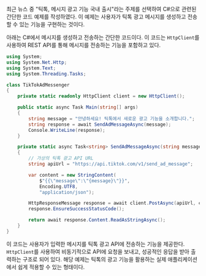 최근 뉴스 중 "틱톡, 메시지 광고 기능 국내 출시"라는 주제를 선택하여 C#으로 관련된 간단한 코드 예제를 작성하였다. 이 예제는 사용자가 틱톡 광고 메시지를 생성하고 전송할 수 있는 기능을 구현하는 것이다. 

아래는 C#에서 메시지를 생성하고 전송하는 간단한 코드이다. 이 코드는 `HttpClient`를 사용하여 REST API를 통해 메시지를 전송하는 기능을 포함하고 있다.

```csharp
using System;
using System.Net.Http;
using System.Text;
using System.Threading.Tasks;

class TikTokAdMessenger
{
    private static readonly HttpClient client = new HttpClient();

    public static async Task Main(string[] args)
    {
        string message = "안녕하세요! 틱톡에서 새로운 광고 기능을 소개합니다.";
        string response = await SendAdMessageAsync(message);
        Console.WriteLine(response);
    }

    private static async Task<string> SendAdMessageAsync(string message)
    {
        // 가상의 틱톡 광고 API URL
        string apiUrl = "https://api.tiktok.com/v1/send_ad_message";

        var content = new StringContent(
            $"{{\"message\":\"{message}\"}}", 
            Encoding.UTF8, 
            "application/json");

        HttpResponseMessage response = await client.PostAsync(apiUrl, content);
        response.EnsureSuccessStatusCode();

        return await response.Content.ReadAsStringAsync();
    }
}
```

이 코드는 사용자가 입력한 메시지를 틱톡 광고 API에 전송하는 기능을 제공한다. `HttpClient`를 사용하여 비동기적으로 API에 요청을 보내고, 성공적인 응답을 받아 출력하는 구조로 되어 있다. 해당 예제는 틱톡의 광고 기능을 활용하는 실제 애플리케이션에서 쉽게 적용할 수 있는 형태이다.